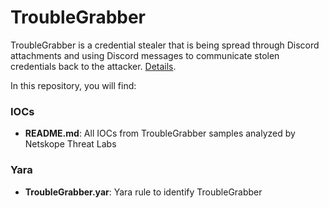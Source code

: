 # TroubleGrabber

TroubleGrabber is a credential stealer that is being spread through Discord attachments and using Discord messages to communicate stolen credentials back to the attacker. [Details](https://www.netskope.com/blog/here-comes-troublegrabber-stealing-credentials-through-discord).

In this repository, you will find:

### IOCs
* **README.md**: All IOCs from TroubleGrabber samples analyzed by Netskope Threat Labs

### Yara
* **TroubleGrabber.yar**: Yara rule to identify TroubleGrabber
